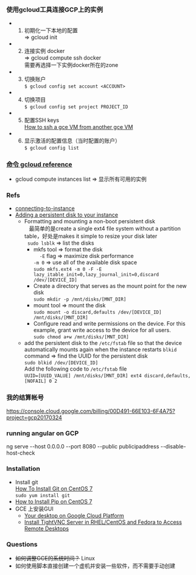 ### 使用gcloud工具连接GCP上的实例
+ 1. 初期化一下本地的配置  
 => gcloud init  
+ 2. 连接实例 docker  
 => gcloud compute ssh docker  
 需要再选择一下实例docker所在的zone  
+ 3. 切换账户  
 `$ gcloud config set account <ACCOUNT>`
+ 4. 切换项目  
 `$ gcloud config set project PROJECT_ID`
+ 5. 配置SSH keys  
  [How to ssh a gce VM from another gce VM](https://stackoverflow.com/a/47924294/4983501)
+ 6. 显示激活的配置信息（当时配置的账户）  
  `$ gcloud config list`
  
### [命令 gcloud reference](https://cloud.google.com/sdk/gcloud/reference/)
+ gcloud compute instances list => 显示所有可用的实例  

### Refs
+ [connecting-to-instance](https://cloud.google.com/compute/docs/instances/connecting-to-instance#sshingcloud)
+ [Adding a persistent disk to your instance](https://cloud.google.com/compute/docs/disks/add-persistent-disk#create_disk)
  + Formatting and mounting a non-boot persistent disk  
    最简单的是create a single ext4 file system without a partition table，好处是makes it simple to resize your disk later  
    `sudo lsblk` => list the disks  
      + mkfs tool => format the disk  
      `-E` flag => maximize disk performance  
      `-m 0` => use all of the available disk space  
      `sudo mkfs.ext4 -m 0 -F -E lazy_itable_init=0,lazy_journal_init=0,discard /dev/[DEVICE_ID]`  
      + Create a directory that serves as the mount point for the new disk  
      `sudo mkdir -p /mnt/disks/[MNT_DIR]`  
      + mount tool => mount the disk  
      `sudo mount -o discard,defaults /dev/[DEVICE_ID] /mnt/disks/[MNT_DIR]`
      + Configure read and write permissions on the device. For this example, grant write access to the device for all users.  
      `sudo chmod a+w /mnt/disks/[MNT_DIR]`  
  + add the persistent disk to the `/etc/fstab` file so that the device automatically mounts again when the instance restarts
    `blkid` command => find the UUID for the persistent disk  
    `sudo blkid /dev/[DEVICE_ID]`  
    Add the following code to `/etc/fstab` file  
    `UUID=[UUID_VALUE] /mnt/disks/[MNT_DIR] ext4 discard,defaults,[NOFAIL] 0 2`  
    


### 我的结算帐号
https://console.cloud.google.com/billing/00D491-66E103-6F4A75?project=gcp20170324

### running angular on GCP
ng serve --host 0.0.0.0 --port 8080 --public publicipaddress  --disable-host-check


### Installation
+ Install git  
  [How To Install Git on CentOS 7](https://www.digitalocean.com/community/tutorials/how-to-install-git-on-centos-7)  
  `sudo yum install git`
+ [How to Install Pip on CentOS 7](https://www.liquidweb.com/kb/how-to-install-pip-on-centos-7/)  
+ GCE 上安装GUI
  + [Your desktop on Google Cloud Platform](https://medium.com/google-cloud/linux-gui-on-the-google-cloud-platform-800719ab27c5)
  + [Install TightVNC Server in RHEL/CentOS and Fedora to Access Remote Desktops](https://www.tecmint.com/install-tightvnc-remote-desktop/)

### Questions
+ ~~如何调整GCE的系统时间？~~ Linux
+ 如何使用脚本直接创建一个虚机并安装一些软件，而不需要手动创建
